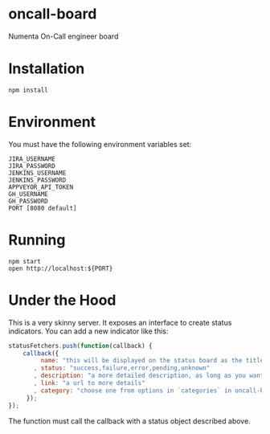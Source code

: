 # oncall-board
Numenta On-Call engineer board

# Installation

    npm install

# Environment

You must have the following environment variables set:

    JIRA_USERNAME
    JIRA_PASSWORD
    JENKINS_USERNAME
    JENKINS_PASSWORD
    APPVEYOR_API_TOKEN
    GH_USERNAME
    GH_PASSWORD
    PORT [8080 default]

# Running

    npm start
    open http://localhost:${PORT}

# Under the Hood

This is a very skinny server. It exposes an interface to create status indicators. You can add a new indicator like this:

```javascript
statusFetchers.push(function(callback) {
    callback({
         name: "this will be displayed on the status board as the title of this report"
       , status: "success,failure,error,pending,unknown"
       , description: "a more detailed description, as long as you want i guess"
       , link: "a url to more details"
       , category: "choose one from options in `categories` in oncall-board.js"
     });
});
```

The function must call the callback with a status object described above.

